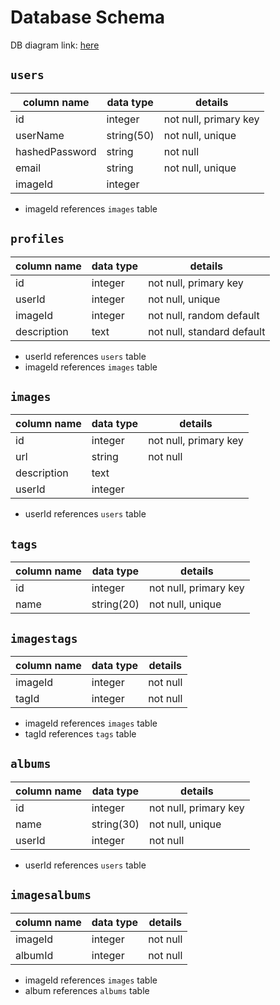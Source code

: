 # **Database Schema**
DB diagram link: [here]

## `users`
| column name   | data type | details                        |
|---------------|-----------|--------------------------------|
| id            | integer   | not null, primary key          |
| userName      | string(50)| not null, unique               |
| hashedPassword| string    | not null                       |
| email         | string    | not null, unique               |
| imageId       | integer   |                                |

* imageId references `images` table

## `profiles`
| column name   | data type | details                        |
|---------------|-----------|--------------------------------|
| id            | integer   | not null, primary key          |
| userId        | integer   | not null, unique               |
| imageId       | integer   | not null, random default       |
| description   | text      | not null, standard default     |

* userId references `users` table
* imageId references `images` table


## `images`
| column name | data type | details               |
|-------------|-----------|-----------------------|
| id          | integer   | not null, primary key |
| url         | string    | not null              |
| description | text      |                       |
| userId      | integer   |                       |

* userId references `users` table

## `tags`
| column name   | data type | details                        |
|---------------|-----------|--------------------------------|
| id            | integer   | not null, primary key          |
| name          | string(20)| not null, unique               |


## `imagestags`
| column name   | data type | details                        |
|---------------|-----------|--------------------------------|
| imageId       | integer   | not null                       |
| tagId         | integer   | not null                       |

* imageId references `images` table
* tagId references `tags` table

## `albums`
| column name   | data type | details                        |
|---------------|-----------|--------------------------------|
| id            | integer   | not null, primary key          |
| name          | string(30)| not null, unique               |
| userId        | integer   | not null                       |

* userId references `users` table

## `imagesalbums`
| column name   | data type | details                        |
|---------------|-----------|--------------------------------|
| imageId       | integer   | not null                       |
| albumId       | integer   | not null                       |

* imageId references `images` table
* album references `albums` table

[here]: https://dbdiagram.io/d/61dc4803f8370f0a2eed67a6
